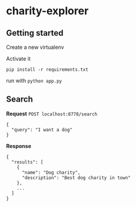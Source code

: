 # charity-explorer

## Getting started

Create a new virtualenv

Activate it

`pip install -r requirements.txt`

run with `python app.py`

## Search

**Request**
`POST localhost:8778/search`
```
{
  "query": "I want a dog"
}
```

**Response**
```
{
  "results": [
    {
      "name": "Dog charity",
      "description": "Best dog charity in town"
    },
    ...
  ]
}
```
